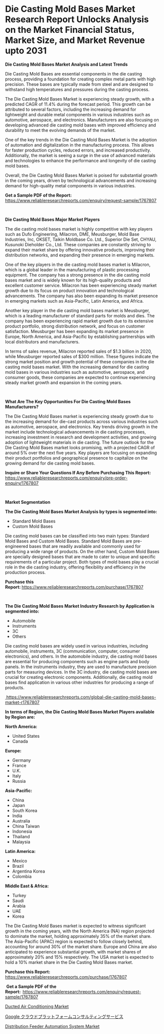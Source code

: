 <p><h1>Die Casting Mold Bases Market Research Report Unlocks Analysis on the Market Financial Status, Market Size, and Market Revenue upto 2031</h1></p><p><strong>Die Casting Mold Bases Market Analysis and Latest Trends</strong></p>
<p><p>Die Casting Mold Bases are essential components in the die casting process, providing a foundation for creating complex metal parts with high precision. These bases are typically made from steel and are designed to withstand high temperatures and pressures during the casting process.</p><p>The Die Casting Mold Bases Market is experiencing steady growth, with a predicted CAGR of 11.4% during the forecast period. This growth can be attributed to several factors, including the increasing demand for lightweight and durable metal components in various industries such as automotive, aerospace, and electronics. Manufacturers are also focusing on developing advanced die casting mold bases with improved efficiency and durability to meet the evolving demands of the market.</p><p>One of the key trends in the Die Casting Mold Bases Market is the adoption of automation and digitalization in the manufacturing process. This allows for faster production cycles, reduced errors, and increased productivity. Additionally, the market is seeing a surge in the use of advanced materials and technologies to enhance the performance and longevity of die casting mold bases.</p><p>Overall, the Die Casting Mold Bases Market is poised for substantial growth in the coming years, driven by technological advancements and increasing demand for high-quality metal components in various industries.</p></p>
<p><strong>Get a Sample PDF of the Report:&nbsp;</strong> <a href="https://www.reliableresearchreports.com/enquiry/request-sample/1767807">https://www.reliableresearchreports.com/enquiry/request-sample/1767807</a></p>
<p>&nbsp;</p>
<p><strong>Die Casting Mold Bases Major Market Players</strong></p>
<p><p>The die casting mold bases market is highly competitive with key players such as Dufo Engineering, Milacron, DME, Meusburger, Mold Base Industries, Inc, OKSET, Taikin Moldbase Co. Ltd., Superior Die Set, CHYAU, Kusunoki Dieholder Co., Ltd. These companies are constantly striving to expand their market share by offering innovative products, improving their distribution networks, and expanding their presence in emerging markets.</p><p>One of the key players in the die casting mold bases market is Milacron, which is a global leader in the manufacturing of plastic processing equipment. The company has a strong presence in the die casting mold bases market and is widely known for its high-quality products and excellent customer service. Milacron has been experiencing steady market growth due to its focus on product innovation and technological advancements. The company has also been expanding its market presence in emerging markets such as Asia-Pacific, Latin America, and Africa.</p><p>Another key player in the die casting mold bases market is Meusburger, which is a leading manufacturer of standard parts for molds and dies. The company has been experiencing rapid market growth due to its extensive product portfolio, strong distribution network, and focus on customer satisfaction. Meusburger has been expanding its market presence in Europe, North America, and Asia-Pacific by establishing partnerships with local distributors and manufacturers.</p><p>In terms of sales revenue, Milacron reported sales of $1.3 billion in 2020, while Meusburger reported sales of $300 million. These figures indicate the strong market position and growth potential of these companies in the die casting mold bases market. With the increasing demand for die casting mold bases in various industries such as automotive, aerospace, and consumer goods, these companies are expected to continue experiencing steady market growth and expansion in the coming years.</p></p>
<p>&nbsp;</p>
<p><strong>What Are The Key Opportunities For Die Casting Mold Bases Manufacturers?</strong></p>
<p><p>The Die Casting Mold Bases market is experiencing steady growth due to the increasing demand for die-cast products across various industries such as automotive, aerospace, and electronics. Key trends driving growth in the market include technological advancements in die casting processes, increasing investment in research and development activities, and growing adoption of lightweight materials in die casting. The future outlook for the Die Casting Mold Bases market looks promising, with a projected CAGR of around 5% over the next five years. Key players are focusing on expanding their product portfolios and geographical presence to capitalize on the growing demand for die casting mold bases.</p></p>
<p><strong>Inquire or Share Your Questions If Any Before Purchasing This Report:</strong> <a href="https://www.reliableresearchreports.com/enquiry/pre-order-enquiry/1767807">https://www.reliableresearchreports.com/enquiry/pre-order-enquiry/1767807</a></p>
<p>&nbsp;</p>
<p><strong>Market Segmentation</strong></p>
<p><strong>The Die Casting Mold Bases Market Analysis by types is segmented into:</strong></p>
<p><ul><li>Standard Mold Bases</li><li>Custom Mold Bases</li></ul></p>
<p><p>Die casting mold bases can be classified into two main types: Standard Mold Bases and Custom Mold Bases. Standard Mold Bases are pre-engineered bases that are readily available and commonly used for producing a wide range of products. On the other hand, Custom Mold Bases are specially designed bases that are made to cater to unique and specific requirements of a particular project. Both types of mold bases play a crucial role in the die casting industry, offering flexibility and efficiency in the production process.</p></p>
<p><strong>Purchase this Report:&nbsp;</strong><a href="https://www.reliableresearchreports.com/purchase/1767807">https://www.reliableresearchreports.com/purchase/1767807</a></p>
<p>&nbsp;</p>
<p><strong>The Die Casting Mold Bases Market Industry Research by Application is segmented into:</strong></p>
<p><ul><li>Automobile</li><li>Instruments</li><li>3C</li><li>Others</li></ul></p>
<p><p>Die casting mold bases are widely used in various industries, including automobile, instruments, 3C (communication, computer, consumer electronics), and others. In the automobile industry, die casting mold bases are essential for producing components such as engine parts and body panels. In the instruments industry, they are used to manufacture precision parts for measuring devices. In the 3C industry, die casting mold bases are crucial for creating electronic components. Additionally, die casting mold bases find application in various other industries for producing a range of products.</p></p>
<p><a href="https://www.reliableresearchreports.com/global-die-casting-mold-bases-market-r1767807">&nbsp;https://www.reliableresearchreports.com/global-die-casting-mold-bases-market-r1767807</a></p>
<p><strong>In terms of Region, the Die Casting Mold Bases Market Players available by Region are:</strong></p>
<p>
    <p> <strong> North America: </strong>
        <ul>
            <li>United States</li>
            <li>Canada</li>
        </ul>
        </p> 
    <p> <strong> Europe: </strong>
        <ul>
            <li>Germany</li>
            <li>France</li>
            <li>U.K.</li>
            <li>Italy</li>
            <li>Russia</li>
        </ul>
        </p> 
    <p> <strong> Asia-Pacific: </strong>
        <ul>
            <li>China</li>
            <li>Japan</li>
            <li>South Korea</li>
            <li>India</li>
            <li>Australia</li>
            <li>China Taiwan</li>
            <li>Indonesia</li>
            <li>Thailand</li>
            <li>Malaysia</li>
        </ul>
        </p> 
    <p> <strong> Latin America: </strong>
        <ul>
            <li>Mexico</li>
            <li>Brazil</li>
            <li>Argentina Korea</li>
            <li>Colombia</li>
        </ul>
        </p> 
    <p> <strong> Middle East & Africa: </strong>
        <ul>
            <li>Turkey</li>
            <li>Saudi</li>
            <li>Arabia</li>
            <li>UAE</li>
            <li>Korea</li>
        </ul>
    </p>
    </p>
<p><p>The Die Casting Mold Bases market is expected to witness significant growth in the coming years, with the North America (NA) region projected to dominate the market, holding approximately 35% of the market share. The Asia-Pacific (APAC) region is expected to follow closely behind, accounting for around 30% of the market share. Europe and China are also anticipated to experience substantial growth, with market shares of approximately 20% and 15% respectively. The USA market is expected to hold a 10% market share in the Die Casting Mold Bases market.</p></p>
<p><strong>Purchase this Report: </strong><a href="https://www.reliableresearchreports.com/purchase/1767807">https://www.reliableresearchreports.com/purchase/1767807</a></p>
<p>&nbsp;<strong>Get a Sample PDF of the Report:&nbsp;&nbsp;</strong><a href="https://www.reliableresearchreports.com/enquiry/request-sample/1767807">https://www.reliableresearchreports.com/enquiry/request-sample/1767807</a></p>
<p><strong></strong></p>
<p><p><a href="https://github.com/joannagoyvaerts/Market-Research-Report-List-3/blob/main/ducted-air-conditioning-market.md">Ducted Air Conditioning Market</a></p><p><a href="https://github.com/laurenreichert/Market-Research-Report-List-2/blob/main/8367837162916.md">Google クラウドプラットフォームコンサルティングサービス</a></p><p><a href="https://github.com/abdelrhmankishk22/Market-Research-Report-List-5/blob/main/distribution-feeder-automation-system-market.md">Distribution Feeder Automation System Market</a></p></p>